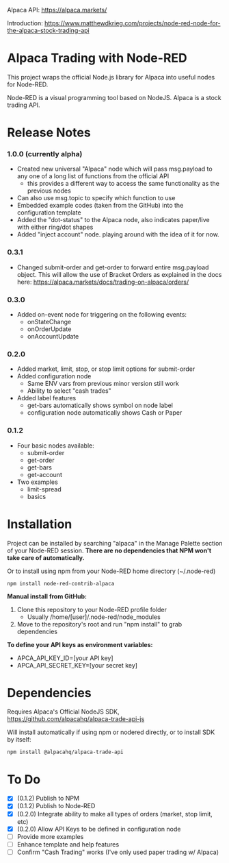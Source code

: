 Alpaca API: https://alpaca.markets/

Introduction: https://www.matthewdkrieg.com/projects/node-red-node-for-the-alpaca-stock-trading-api

# Alpaca Trading with Node-RED
This project wraps the official Node.js library for Alpaca into useful nodes for Node-RED.

Node-RED is a visual programming tool based on NodeJS.
Alpaca is a stock trading API.

# Release Notes

### 1.0.0 (currently alpha)
* Created new universal "Alpaca" node which will pass msg.payload to any one of a long list of functions from the official API
   * this provides a different way to access the same functionality as the previous nodes
* Can also use msg.topic to specify which function to use
* Embedded example codes (taken from the GitHub) into the configuration template
* Added the "dot-status" to the Alpaca node, also indicates paper/live with either ring/dot shapes
* Added "inject account" node. playing around with the idea of it for now.

### 0.3.1
* Changed submit-order and get-order to forward entire msg.payload object. This will allow the use of Bracket Orders as explained in the docs here: https://alpaca.markets/docs/trading-on-alpaca/orders/

### 0.3.0
* Added on-event node for triggering on the following events:
    *  onStateChange
    *  onOrderUpdate
    *  onAccountUpdate

### 0.2.0
* Added market, limit, stop, or stop limit options for submit-order
* Added configuration node
    * Same ENV vars from previous minor version still work
    * Ability to select "cash trades"
* Added label features
    * get-bars automatically shows symbol on node label
    * configuration node automatically shows Cash or Paper

### 0.1.2
* Four basic nodes available:
    * submit-order
    * get-order
    * get-bars
    * get-account
* Two examples
    * limit-spread
    * basics


# Installation

Project can be installed by searching "alpaca" in the Manage Palette section of your Node-RED session. **There are no dependencies that NPM won't take care of automatically.**

Or to install using npm from your Node-RED home directory (~/.node-red)

```
npm install node-red-contrib-alpaca
```

**Manual install from GitHub:**
1. Clone this repository to your Node-RED profile folder
   * Usually /home/[user]/.node-red/node_modules
1. Move to the repository's root and run "npm install" to grab dependencies


**To define your API keys as environment variables:**
   * APCA_API_KEY_ID=[your API key]
   * APCA_API_SECRET_KEY=[your secret key]

# Dependencies
Requires Alpaca's Official NodeJS SDK, https://github.com/alpacahq/alpaca-trade-api-js

Will install automatically if using npm or nodered directly, or to install SDK by itself:

```
npm install @alpacahq/alpaca-trade-api
```

# To Do
- [x] (0.1.2) Publish to NPM
- [x] (0.1.2) Publish to Node-RED
- [x] (0.2.0) Integrate ability to make all types of orders (market, stop limit, etc)
- [x] (0.2.0) Allow API Keys to be defined in configuration node
- [ ] Provide more examples
- [ ] Enhance template and help features
- [ ] Confirm "Cash Trading" works (I've only used paper trading w/ Alpaca)
